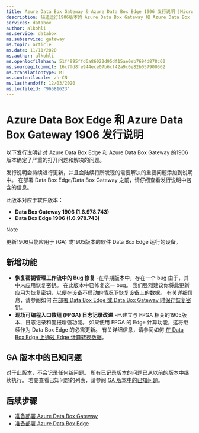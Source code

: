 ```yaml
---
title: Azure Data Box Gateway & Azure Data Box Edge 1906 发行说明 |Microsoft Docs
description: 描述运行1906版本的 Azure Data Box Gateway 和 Azure Data Box Edge 的关键打开问题和解决方法。
services: databox
author: alkohli
ms.service: databox
ms.subservice: gateway
ms.topic: article
ms.date: 11/11/2020
ms.author: alkohli
ms.openlocfilehash: 51f4995ffd6a86022d95df15ae0eb7694d878c60
ms.sourcegitcommit: 16c7fd8fe944ece07b6cf42a9c0e82b057900662
ms.translationtype: MT
ms.contentlocale: zh-CN
ms.lasthandoff: 12/03/2020
ms.locfileid: "96581623"
---
```

# <a name="azure-data-box-edge-and-azure-data-box-gateway-1906-release-notes"></a>Azure Data Box Edge 和 Azure Data Box Gateway 1906 发行说明

以下发行说明针对 Azure Data Box Edge 和 Azure Data Box Gateway 的1906版本确定了严重的打开问题和解决的问题。 

发行说明会持续进行更新，并且会陆续将所发现的需要解决的重要问题添加到说明中。 在部署 Data Box Edge/Data Box Gateway 之前，请仔细查看发行说明中包含的信息。

此版本对应于软件版本：

- **Data Box Gateway 1906 (1.6.978.743)**
- **Data Box Edge 1906 (1.6.978.743)**

> [!NOTE]
> 更新1906只能应用于 (GA) 或1905版本的软件 Data Box Edge 运行的设备。

## <a name="whats-new"></a>新增功能

- **恢复密钥管理工作流中的 Bug 修复** -在早期版本中，存在一个 bug 由于，其中未应用恢复密钥。 在此版本中已修复这一 bug。 我们强烈建议你将此更新应用为恢复密钥，以便在设备不启动的情况下恢复设备上的数据。 有关详细信息，请参阅如何 [在部署 Data Box Edge 或 Data Box Gateway 时保存恢复密钥](../databox-online/azure-stack-edge-deploy-connect-setup-activate.md#set-up-and-activate-the-physical-device)。
- **现场可编程入口数组 (FPGA) 日志记录改进** -已建立与 FPGA 相关的1905版本、日志记录和警报增强功能。 如果使用 FPGA 的 Edge 计算功能，这将继续作为 Data Box Edge 的必需更新。 有关详细信息，请参阅如何 [在 Data Box Edge 上通过 Edge 计算转换数据](../databox-online/azure-stack-edge-deploy-configure-compute-advanced.md)。

## <a name="known-issues-in-ga-release"></a>GA 版本中的已知问题

对于此版本，不会记录任何新问题。 所有已记录版本的问题已从以前的版本中继续执行。 若要查看已知问题的列表，请参阅 [GA 版本中的已知问题](data-box-gateway-release-notes.md#known-issues-in-ga-release)。


## <a name="next-steps"></a>后续步骤

- [准备部署 Azure Data Box Gateway](data-box-gateway-deploy-prep.md)
- [准备部署 Azure Data Box Edge](../databox-online/azure-stack-edge-deploy-prep.md)
